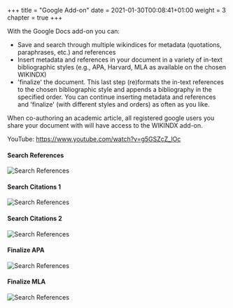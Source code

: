 +++
title = "Google Add-on"
date = 2021-01-30T00:08:41+01:00
weight = 3
chapter = true
+++

With the Google Docs add-on you can:

- Save and search through multiple wikindices for metadata (quotations, paraphrases, etc.) and references
- Insert metadata and references in your document in a variety of in-text bibliographic styles (e.g., APA, Harvard, MLA as available on the chosen WIKINDX)
- 'finalize' the document. This last step (re)formats the in-text references to the chosen bibliographic style and appends a bibliography in the specified order. You can continue inserting metadata and references and 'finalize' (with different styles and orders) as often as you like.

When co-authoring an academic article, all registered google users you share your document with will have access to the WIKINDX add-on.

YouTube: <https://www.youtube.com/watch?v=g5GSZcZ_lOc>

#### Search References
![Search References](../../../images/googleScreenshots/google-refSearch.jpg?width=50pc)

#### Search Citations 1
![Search References](../../../images/googleScreenshots/google-citeSearch1.jpg?width=50pc)

#### Search Citations 2
![Search References](../../../images/googleScreenshots/google-citeSearch2.jpg?width=50pc)

#### Finalize APA
![Search References](../../../images/googleScreenshots/google-finalizeAPA.jpg?width=50pc)

#### Finalize MLA
![Search References](../../../images/googleScreenshots/google-finalizeMLA.jpg?width=50pc)

